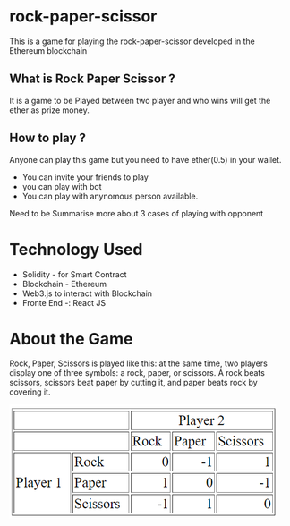 # rock-paper-scissor
This is a game for playing the rock-paper-scissor developed in the Ethereum blockchain 

## What is Rock Paper Scissor ?
It is a game to be Played between two player and who wins will get the ether as prize money.

## How to play ?
Anyone can play this game but you need to have ether(0.5) in your wallet. 
* You can invite your friends to play 
* you can play with bot 
* You can play with anynomous person available.
 
Need to be Summarise more about 3 cases of playing with opponent


# Technology Used
* Solidity - for Smart Contract
* Blockchain - Ethereum 
* Web3.js to interact with Blockchain
* Fronte End -: React JS


# About the Game 
Rock, Paper, Scissors is played like this: at the same time, two players display one of three symbols: a rock, paper, or scissors. A rock beats scissors, scissors beat paper by cutting it, and paper beats rock by covering it.

![Getting Started](./rock_paper_scissor.png)



